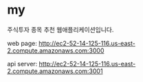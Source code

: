 # my

주식투자 종목 추천 웹애플리케이션입니다.

web page: http://ec2-52-14-125-116.us-east-2.compute.amazonaws.com:3000

api server: http://ec2-52-14-125-116.us-east-2.compute.amazonaws.com:3001
